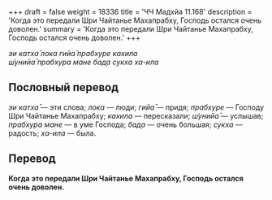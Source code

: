+++
draft = false
weight = 18336
title = 'ЧЧ Мадхйа 11.168'
description = 'Когда это передали Шри Чайтанье Махапрабху, Господь остался очень доволен.'
summary = 'Когда это передали Шри Чайтанье Махапрабху, Господь остался очень доволен.'
+++

_эи катха̄ лока гийа̄ прабхуре кахила  
ш́унийа̄ прабхура мане бад̣а сукха ха-ила_

## Пословный перевод

_эи_ _катха̄_ — эти слова; _лока_ — люди; _гийа̄_ — придя; _прабхуре_ — Господу Шри Чайтанье Махапрабху; _кахила_ — пересказали; _ш́унийа̄_ — услышав; _прабхура_ _мане_ — в уме Господа; _бад̣а_ — очень большая; _сукха_ — радость; _ха_\-_ила_ — была.

## Перевод

**Когда это передали Шри Чайтанье Махапрабху, Господь остался очень доволен.**
